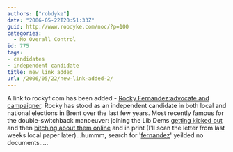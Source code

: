 ```yaml
---
authors: ["robdyke"]
date: "2006-05-22T20:51:33Z"
guid: http://www.robdyke.com/noc/?p=100
categories:
  - No Overall Control
id: 775
tags:
- candidates
- independent candidate
title: new link added
url: /2006/05/22/new-link-added-2/
---
```

A link to rockyf.com has been added - [Rocky Fernandez:advocate and campaigner](http://www.rockyf.com/index.htm). Rocky has stood as an independent candidate in both local and national elections in Brent over the last few years. Most recently famous for the double-switchback manoeuver: joining the Lib Dems [getting kicked out](http://www.wbtimes.co.uk/search/story.aspx?brand=WKCOnline&#38;category=News&#38;itemid=WeED03%20May%202006%2018:55:00:423&#38;tBrand=WKCOnline&#38;tCategory=search) and then [bitching about them online](http://www.rockyf.com/liberal_democrats.htm) and in print (I'll scan the letter from last weeks local paper later)...hummm, search for '[fernandez](http://www.brentlibdems.org.uk/search.php?query=fernandez)' yeilded no documents.....
